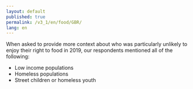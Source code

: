 ```yaml
---
layout: default
published: true
permalink: /v3_1/en/food/GBR/
lang: en
---
```

When asked to provide more context about who was particularly unlikely to enjoy their right to food in 2019, our respondents mentioned all of the following:

- Low income populations 
- Homeless populations 
- Street children or homeless youth
